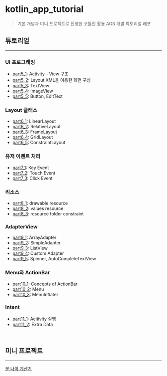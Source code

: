 # kotlin_app_tutorial

>기본 개념과 미니 프로젝트로 진행한 코틀린 활용 AOS 개발 튜토리얼 레포

## 튜토리얼
---
### UI 프로그래밍
 - [part5_1](https://github.com/HS0204/kotlin_app_programming_tutorial/tree/main/AndroidLab/c11_layout_with_XML): Activity - View 구조
 - [part5_2](https://github.com/HS0204/kotlin_app_programming_tutorial/tree/main/AndroidLab/c12_basic_property): Layout XML을 이용한 화면 구성
 - [part5_3](https://github.com/HS0204/kotlin_app_programming_tutorial/tree/main/AndroidLab/c13_textview): TextView
 - [part5_4](https://github.com/HS0204/kotlin_app_programming_tutorial/tree/main/AndroidLab/c14_imageview): ImageView
 - [part5_5](https://github.com/HS0204/kotlin_app_programming_tutorial/tree/main/AndroidLab/c15_button_and_edittext): Button, EditText

### Layout 클래스
 - [part6_1](https://github.com/HS0204/kotlin_app_programming_tutorial/tree/main/AndroidLab/c17_linearlayout): LinearLayout
 - [part6_2](https://github.com/HS0204/kotlin_app_programming_tutorial/tree/main/AndroidLab/c18_relativelayout): RelativeLayout
 - [part6_3](https://github.com/HS0204/kotlin_app_programming_tutorial/tree/main/AndroidLab/c19_framelayout): FrameLayout
 - [part6_4](https://github.com/HS0204/kotlin_app_programming_tutorial/tree/main/AndroidLab/c20_gridlayout): GridLayout
 - [part6_5](https://github.com/HS0204/kotlin_app_programming_tutorial/tree/main/AndroidLab/c21_constraintlayout): ConstraintLayout

### 유저 이벤트 처리
 - [part7_1](https://github.com/HS0204/kotlin_app_programming_tutorial/tree/main/AndroidLab/c23_keyevent): Key Event
 - [part7_2](https://github.com/HS0204/kotlin_app_programming_tutorial/tree/main/AndroidLab/c24_touchevent): Touch Event
 - [part7_3](https://github.com/HS0204/kotlin_app_programming_tutorial/tree/main/AndroidLab/c25_clickevent): Click Event

### 리소스
 - [part8_1](https://github.com/HS0204/kotlin_app_programming_tutorial/tree/main/AndroidLab/c27_drawableresource): drawable resource
 - [part8_2](https://github.com/HS0204/kotlin_app_programming_tutorial/tree/main/AndroidLab/c28_valuesresource): values resource
 - [part8_3](https://github.com/HS0204/kotlin_app_programming_tutorial/tree/main/AndroidLab/c29_resourcesfolderconstraint): resource folder constraint

### AdapterView
 - [part9_1](https://github.com/HS0204/kotlin_app_programming_tutorial/tree/main/AndroidLab/c31_arrayadapter): ArrayAdapter
 - [part9_2](https://github.com/HS0204/kotlin_app_programming_tutorial/tree/main/AndroidLab/c32_simpleadapter): SimpleAdapter
 - [part9_3](https://github.com/HS0204/kotlin_app_programming_tutorial/tree/main/AndroidLab/c33_listview): ListView
 - [part9_4](https://github.com/HS0204/kotlin_app_programming_tutorial/tree/main/AndroidLab/c34_customadapter): Custom Adapter
 - [part9_5](https://github.com/HS0204/kotlin_app_programming_tutorial/tree/main/AndroidLab/c35_spinner_autocompletetextview): Spinner, AutoCompleteTextView

### Menu와 ActionBar
 - [part10_1](https://github.com/HS0204/kotlin_app_programming_tutorial/tree/main/AndroidLab/c36_conceptsofactionbar): Concepts of ActionBar
 - [part10_2](https://github.com/HS0204/kotlin_app_programming_tutorial/tree/main/AndroidLab/c37_menu): Menu
 - [part10_3](https://github.com/HS0204/kotlin_app_programming_tutorial/tree/main/AndroidLab/c38_menuinflater): MenuInflater
 
### Intent
 - [part11_1](https://github.com/HS0204/kotlin_app_programming_tutorial/tree/main/AndroidLab/c40_activityexecution): Acitivity 실행
 - [part11_2](https://github.com/HS0204/kotlin_app_programming_tutorial/tree/main/AndroidLab/c41_extradata): Extra Data

 <br>

 ## 미니 프로젝트
 ---
 [분 나이 계산기](https://github.com/HS0204/kotlin_app_programming_tutorial/tree/main/AndroidLab/minagecalc)